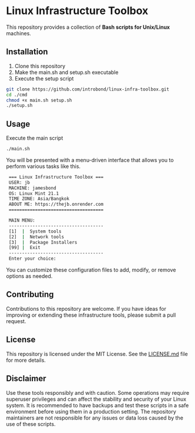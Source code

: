 # Linux Infrastructure Toolbox
This repository provides a collection of **Bash scripts for Unix/Linux** machines. 

## Installation
1. Clone this repository
2. Make the main.sh and setup.sh executable
3. Execute the setup script

```bash
git clone https://github.com/introbond/linux-infra-toolbox.git
cd ./cmd
chmod +x main.sh setup.sh
./setup.sh
```

## Usage
Execute the main script
```bash
./main.sh
```

You will be presented with a menu-driven interface that allows you to perform various tasks like this.
```bash
 === Linux Infrastructure Toolbox === 
 USER: jb 
 MACHINE: jamesbond 
 OS: Linux Mint 21.1 
 TIME ZONE: Asia/Bangkok 
 ABOUT ME: https://thejb.onrender.com 
 ==================================== 

 MAIN MENU:
 ------------------------------------
 [1]  |  System tools
 [2]  |  Network tools
 [3]  |  Package Installers
 [99] |  Exit
 ------------------------------------
 Enter your choice:
```
You can customize these configuration files to add, modify, or remove options as needed.

## Contributing
Contributions to this repository are welcome. If you have ideas for improving or extending these infrastructure tools, please submit a pull request.

## License
This repository is licensed under the MIT License. See the [LICENSE.md](LICENSE.md) file for more details.

## Disclaimer
Use these tools responsibly and with caution. Some operations may require superuser privileges and can affect the stability and security of your Linux system. It is recommended to have backups and test these scripts in a safe environment before using them in a production setting. The repository maintainers are not responsible for any issues or data loss caused by the use of these scripts.
